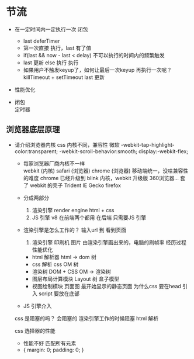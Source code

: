 # 节流

- 在一定时间内一定执行一次
    闭包
    - last deferTimer
    - 第一次直接 执行，last 有了值
    - if(last && now - last < delay) 不可以执行的时间内的频繁触发
    - last 更新 else 执行 执行
    - 如果用户不触发keyup了，如何让最后一次keyup 再执行一次呢？
        killTimeout + setTimeout    last 更新

- 性能优化
- 闭包  
    定时器

## 浏览器底层原理
- 请介绍浏览器内核
    css 内核不同，兼容性  微软
    -webkit-tap-highlight-color:transparent;
    -webkit-scroll-behavior:smooth;
    display:-webkit-flex;
    - 每家浏览器厂商内核不一样  
        webkit (内核) safari (浏览器) chrome (浏览器) 移动端统一，没啥兼容性的难度
        chrome 已经升级到 blink 内核，webkit 升级版
        360浏览器... 套了 webkit 的壳子
        Trident  IE
        Gecko firefox 
    - 分成两部分
        1. 渲染引擎 render engine html + css 
        2. JS  引擎  v8
        在前端两个都用
        在后端 只需要JS 引擎

    - 渲染引擎是怎么工作的？
        输入url 到 看到页面 
        1. 渲染引擎 印刷机 图片 由渲染引擎画出来的，电脑的刷帧率
        经历过程    性能优化 
        - html 解析器 html -> dom 树
        - css 解析 css OM 树
        - 渲染树 DOM + CSS OM -> 渲染树
        - 图层布局计算模块 Layout 树 盒子模型
        - 视图绘制模块  页面图
        最开始显示的静态页面
    为什么css 要在head 引入
    script 要放在底部
    - JS 引擎介入

    css 是阻塞的吗？ 会阻塞的 渲染引擎工作的时候阻塞
    html 解析 

    css 选择器的性能
    * 性能不好 匹配所有元素
    * {
        margin: 0;
        padding: 0;
    }

